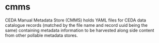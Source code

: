 # cmms
CEDA Manual Metadata Store (CMMS) holds YAML files for CEDA data catalogue records (matched by the file name and record uuid being the same) containing metadata information to be harvested along side content from other pollable metadata stores.
